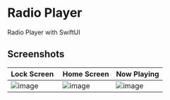 # Radio Player
Radio Player with SwiftUI


## Screenshots
| Lock Screen | Home Screen | Now Playing | 
| ----------- | ----------- | ----------- |
| ![image](https://user-images.githubusercontent.com/21019611/140423901-7c98ff77-5a6e-4f4d-a265-ee8425f77dc5.png) | ![image](https://user-images.githubusercontent.com/21019611/140423945-53b29cdb-e7c2-4208-87c0-5050f5a014ae.png) | ![image](https://user-images.githubusercontent.com/21019611/140424054-00cf0cb8-18ae-4194-9670-d3ac2f0cf4ab.png) | 
